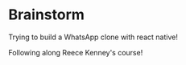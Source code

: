 # Brainstorm
Trying to build a WhatsApp clone with react native!

Following along Reece Kenney's course!